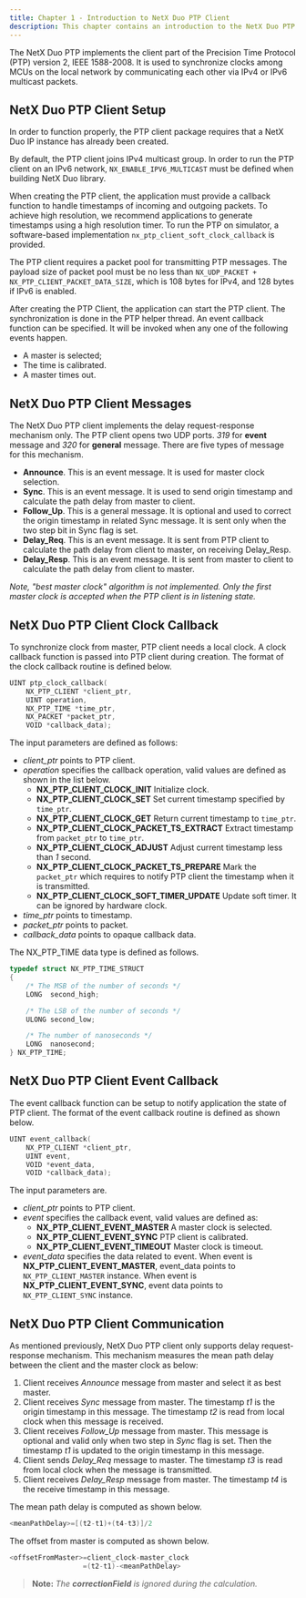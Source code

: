 ```yaml
---
title: Chapter 1 - Introduction to NetX Duo PTP Client
description: This chapter contains an introduction to the NetX Duo PTP Client.
---
```



The NetX Duo PTP implements the client part of the Precision Time Protocol (PTP) version 2, IEEE 1588-2008. It is used to synchronize clocks among MCUs on the local network by communicating each other via IPv4 or IPv6 multicast packets.

## NetX Duo PTP Client Setup

In order to function properly, the PTP client package requires that a NetX Duo IP instance has already been created.

By default, the PTP client joins IPv4 multicast group. In order to run the PTP client on an IPv6 network, `NX_ENABLE_IPV6_MULTICAST` must be defined when building NetX Duo library.

When creating the PTP client, the application must provide a callback function to handle timestamps of incoming and outgoing packets. To achieve high resolution, we recommend applications to generate timestamps using a high resolution timer. To run the PTP on simulator, a software-based implementation `nx_ptp_client_soft_clock_callback` is provided.

The PTP client requires a packet pool for transmitting PTP messages. The payload size of packet pool must be no less than `NX_UDP_PACKET + NX_PTP_CLIENT_PACKET_DATA_SIZE`, which is 108 bytes for IPv4, and 128 bytes if IPv6 is enabled.

After creating the PTP Client, the application can start the PTP client. The synchronization is done in the PTP helper thread. An event callback function can be specified. It will be invoked when any one of the following events happen.
* A master is selected; 
* The time is calibrated.
* A master times out.

## NetX Duo PTP Client Messages

The NetX Duo PTP client implements the delay request-response mechanism only. The PTP client  opens two UDP ports. *319* for **event** message and *320* for **general** message. There are five types of message for this mechanism.

* **Announce**. This is an event message. It is used for master clock selection.
* **Sync**. This is an event message. It is used to send origin timestamp and calculate the path delay from master to client.
* **Follow_Up**. This is a general message. It is optional and used to correct the origin timestamp in related Sync message. It is sent only when the two step bit in Sync flag is set.
* **Delay_Req**. This is an event message. It is sent from PTP client to calculate the path delay from client to master, on receiving Delay_Resp.
* **Delay_Resp**. This is an event message. It is sent from master to client to calculate the path delay from client to master.

*Note, "best master clock" algorithm is not implemented. Only the first master clock is accepted when the PTP client is in listening state.*

## NetX Duo PTP Client Clock Callback
To synchronize clock from master, PTP client needs a local clock. A clock callback function is passed into PTP client during creation. The format of the clock callback routine is  defined below.
```C
UINT ptp_clock_callback(
    NX_PTP_CLIENT *client_ptr, 
    UINT operation,
    NX_PTP_TIME *time_ptr, 
    NX_PACKET *packet_ptr,
    VOID *callback_data);
```
The input parameters are defined as follows:
* *client_ptr* points to PTP client.
* *operation* specifies the callback operation, valid values are defined as shown in the list below.
  * **NX_PTP_CLIENT_CLOCK_INIT** Initialize clock.
  * **NX_PTP_CLIENT_CLOCK_SET** Set current timestamp specified by `time_ptr`.
  * **NX_PTP_CLIENT_CLOCK_GET** Return current timestamp to `time_ptr`.
  * **NX_PTP_CLIENT_CLOCK_PACKET_TS_EXTRACT** Extract timestamp from `packet_ptr` to `time_ptr`.
  * **NX_PTP_CLIENT_CLOCK_ADJUST** Adjust current timestamp less than *1* second.
  * **NX_PTP_CLIENT_CLOCK_PACKET_TS_PREPARE** Mark the `packet_ptr` which requires to notify PTP client the timestamp when it is transmitted.
  * **NX_PTP_CLIENT_CLOCK_SOFT_TIMER_UPDATE** Update soft timer. It can be ignored by hardware clock.
* *time_ptr* points to timestamp.
* *packet_ptr* points to packet.
* *callback_data* points to opaque callback data.

The NX_PTP_TIME data type is defined as follows.
```C
typedef struct NX_PTP_TIME_STRUCT
{
    /* The MSB of the number of seconds */
    LONG  second_high;

    /* The LSB of the number of seconds */
    ULONG second_low;

    /* The number of nanoseconds */
    LONG  nanosecond;
} NX_PTP_TIME;
```

## NetX Duo PTP Client Event Callback
The event callback function can be setup to notify application the state of PTP client. The format of the event callback routine is defined as shown below.
```C
UINT event_callback(
    NX_PTP_CLIENT *client_ptr, 
    UINT event, 
    VOID *event_data, 
    VOID *callback_data);
```
The input parameters are.
* *client_ptr* points to PTP client.
* *event* specifies the callback event, valid values are defined as:
  * **NX_PTP_CLIENT_EVENT_MASTER** A master clock is selected.
  * **NX_PTP_CLIENT_EVENT_SYNC** PTP client is calibrated.
  * **NX_PTP_CLIENT_EVENT_TIMEOUT** Master clock is timeout.
* *event_data* specifies the data related to event. When event is **NX_PTP_CLIENT_EVENT_MASTER**, event_data points to `NX_PTP_CLIENT_MASTER` instance. When event is **NX_PTP_CLIENT_EVENT_SYNC**, event data points to `NX_PTP_CLIENT_SYNC` instance.

## NetX Duo PTP Client Communication
As mentioned previously, NetX Duo PTP client only supports delay request-response mechanism. This mechanism measures the mean path delay between the client and the master clock as below:
1. Client receives *Announce* message from master and select it as best master.
1. Client receives *Sync* message from master. The timestamp *t1* is the origin timestamp in this message. The timestamp *t2* is read from local clock when this message is received.
1. Client receives *Follow_Up* message from master. This message is optional and valid only when two step in *Sync* flag is set. Then the timestamp *t1* is updated to the origin timestamp in this message.
1. Client sends *Delay_Req* message to master. The timestamp *t3* is read from local clock when the message is transmitted.
1. Client receives *Delay_Resp* message from master. The timestamp *t4* is the receive timestamp in this message.

The mean path delay is computed as shown below.
```C
<meanPathDelay>=[(t2-t1)+(t4-t3)]/2
```
The offset from master is computed as shown below.
```C
<offsetFromMaster>=client_clock-master_clock
                  =(t2-t1)-<meanPathDelay>
```

> **Note:** *The ***correctionField*** is ignored during the calculation.*